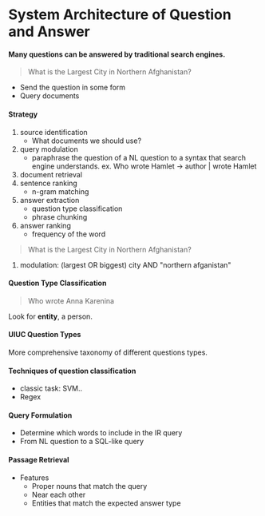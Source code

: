 # System Architecture of Question and Answer

#### Many questions can be answered by traditional search engines.

> What is the Largest City in Northern Afghanistan?

- Send the question in some form
- Query documents

#### Strategy
1. source identification
    - What documents we should use?
2. query modulation
    - paraphrase the question of a NL question to a syntax that search engine understands.
    ex. Who wrote Hamlet -> author | wrote Hamlet
3. document retrieval
4. sentence ranking
    - n-gram matching
5. answer extraction
    - question type classification
    - phrase chunking
6. answer ranking
    - frequency of the word

> What is the Largest City in Northern Afghanistan?

1. modulation: (largest OR biggest) city AND "northern afganistan"

#### Question Type Classification

> Who wrote Anna Karenina

Look for **entity**, a person.

#### UIUC Question Types

More comprehensive taxonomy of different questions types.


#### Techniques of question classification
- classic task: SVM..
- Regex

#### Query Formulation

- Determine which words to include in the IR query
- From NL question to a SQL-like query


#### Passage Retrieval

- Features
    * Proper nouns that match the query
    * Near each other
    * Entities that match the expected answer type



